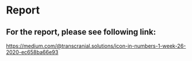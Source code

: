 # Report


## For the report, please see following link:

https://medium.com/@transcranial.solutions/icon-in-numbers-1-week-26-2020-ec658ba66e93
